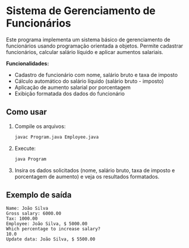 # Sistema de Gerenciamento de Funcionários

Este programa implementa um sistema básico de gerenciamento de funcionários usando programação orientada a objetos. Permite cadastrar funcionários, calcular salário líquido e aplicar aumentos salariais.

**Funcionalidades:**
- Cadastro de funcionário com nome, salário bruto e taxa de imposto
- Cálculo automático do salário líquido (salário bruto - imposto)
- Aplicação de aumento salarial por porcentagem
- Exibição formatada dos dados do funcionário

## Como usar

1. Compile os arquivos:
   ```bash
   javac Program.java Employee.java
   ```

2. Execute:
   ```bash
   java Program
   ```

3. Insira os dados solicitados (nome, salário bruto, taxa de imposto e porcentagem de aumento) e veja os resultados formatados.

## Exemplo de saída

```
Name: João Silva
Gross salary: 6000.00
Tax: 1000.00
Employee: João Silva, $ 5000.00
Which percentage to increase salary? 
10.0
Update data: João Silva, $ 5500.00
```